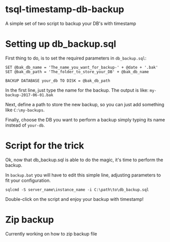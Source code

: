 # tsql-timestamp-db-backup
A simple set of two script to backup your DB's with timestamp

# Setting up db_backup.sql
First thing to do, is to set the required parameters in `db_backup.sql`:
```
SET @bak_db_name = 'The_name_you_want_for_backup-' + @date + '.bak'
SET @bak_db_path = 'The_folder_to_store_your_DB' + @bak_db_name	

BACKUP DATABASE your_db TO DISK = @bak_db_path
```
In the first line, just type the name for the backup. The output is like:
`my-backup-2017-06-01.bak`

Next, define a path to store the new backup, so you can just add something like `C:\my-backups`.

Finally, choose the DB you want to perform a backup simply typing its name instead of `your-db`.

# Script for the trick
Ok, now that db_backup.sql is able to do the magic, it's time to perform the backup. 

In `backup.bat` you will have to edit this simple line, adjusting parameters to fit your configuration.

```sqlcmd -S server_name\instance_name -i C:\path\to\db_backup.sql```

Double-click on the script and enjoy your backup with timestamp!

# Zip backup
Currently working on how to zip backup file